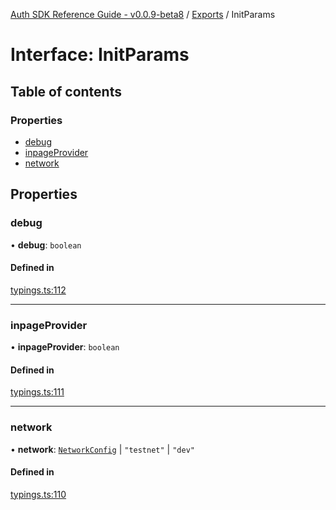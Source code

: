 [Auth SDK Reference Guide - v0.0.9-beta8](../README.md) / [Exports](../modules.md) / InitParams

# Interface: InitParams

## Table of contents

### Properties

- [debug](InitParams.md#debug)
- [inpageProvider](InitParams.md#inpageprovider)
- [network](InitParams.md#network)

## Properties

### debug

• **debug**: `boolean`

#### Defined in

[typings.ts:112](https://github.com/arcana-network/auth/blob/main/src/typings.ts#L112)

---

### inpageProvider

• **inpageProvider**: `boolean`

#### Defined in

[typings.ts:111](https://github.com/arcana-network/auth/blob/main/src/typings.ts#L111)

---

### network

• **network**: [`NetworkConfig`](NetworkConfig.md) \| `"testnet"` \| `"dev"`

#### Defined in

[typings.ts:110](https://github.com/arcana-network/auth/blob/main/src/typings.ts#L110)
